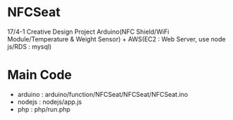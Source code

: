 # NFCSeat
17/4-1 Creative Design Project
Arduino(NFC Shield/WiFi Module/Temperature & Weight Sensor) + AWS(EC2 : Web Server, use node js/RDS : mysql)

# Main Code
- arduino : arduino/function/NFCSeat/NFCSeat/NFCSeat.ino
- nodejs : nodejs/app.js
- php : php/run.php
